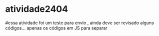 # atividade2404

#essa atividade foi um teste para envio , ainda deve ser revisado alguns códigos... apenas os códigos em JS para separar

